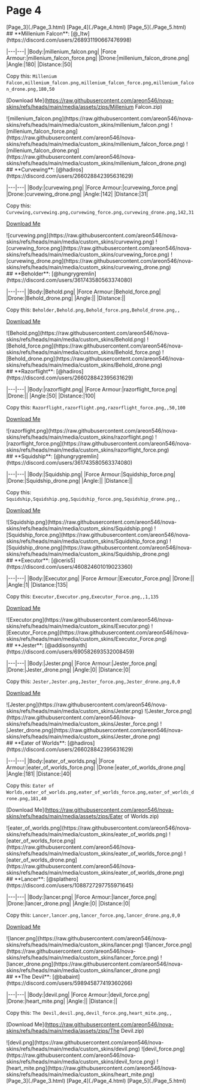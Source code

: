 # Page 4

<section class="nav">
[Page_3](./Page_3.html)
[Page_4](./Page_4.html)
[Page_5](./Page_5.html)
</section>
<section class="skin">
## **Millenium Falcon**:
[@_ltw](https://discord.com/users/268931190667476998)


|---|---|
|Body:|millenium_falcon.png|
|Force Armour:|millenium_falcon_force.png|
|Drone:|millenium_falcon_drone.png|
|Angle:|180|
|Distance:|50|

Copy this: `Millenium Falcon,millenium_falcon.png,millenium_falcon_force.png,millenium_falcon_drone.png,180,50`

[Download Me](https://raw.githubusercontent.com/areon546/nova-skins/refs/heads/main/media/assets/zips/Millenium Falcon.zip)

<section class="media">
![millenium_falcon.png](https://raw.githubusercontent.com/areon546/nova-skins/refs/heads/main/media/custom_skins/millenium_falcon.png)
![millenium_falcon_force.png](https://raw.githubusercontent.com/areon546/nova-skins/refs/heads/main/media/custom_skins/millenium_falcon_force.png)
![millenium_falcon_drone.png](https://raw.githubusercontent.com/areon546/nova-skins/refs/heads/main/media/custom_skins/millenium_falcon_drone.png)

</section>
</section>
<section class="skin">
## **Curvewing**:
[@hadiros](https://discord.com/users/266028842395631629)


|---|---|
|Body:|curvewing.png|
|Force Armour:|curvewing_force.png|
|Drone:|curvewing_drone.png|
|Angle:|142|
|Distance:|31|

Copy this: `Curvewing,curvewing.png,curvewing_force.png,curvewing_drone.png,142,31`

[Download Me](https://raw.githubusercontent.com/areon546/nova-skins/refs/heads/main/media/assets/zips/Curvewing.zip)

<section class="media">
![curvewing.png](https://raw.githubusercontent.com/areon546/nova-skins/refs/heads/main/media/custom_skins/curvewing.png)
![curvewing_force.png](https://raw.githubusercontent.com/areon546/nova-skins/refs/heads/main/media/custom_skins/curvewing_force.png)
![curvewing_drone.png](https://raw.githubusercontent.com/areon546/nova-skins/refs/heads/main/media/custom_skins/curvewing_drone.png)

</section>
</section>
<section class="skin">
## **Beholder**:
[@hungrygremlin](https://discord.com/users/361743580563374080)


|---|---|
|Body:|Behold.png|
|Force Armour:|Behold_force.png|
|Drone:|Behold_drone.png|
|Angle:||
|Distance:||

Copy this: `Beholder,Behold.png,Behold_force.png,Behold_drone.png,,`

[Download Me](https://raw.githubusercontent.com/areon546/nova-skins/refs/heads/main/media/assets/zips/Beholder.zip)

<section class="media">
![Behold.png](https://raw.githubusercontent.com/areon546/nova-skins/refs/heads/main/media/custom_skins/Behold.png)
![Behold_force.png](https://raw.githubusercontent.com/areon546/nova-skins/refs/heads/main/media/custom_skins/Behold_force.png)
![Behold_drone.png](https://raw.githubusercontent.com/areon546/nova-skins/refs/heads/main/media/custom_skins/Behold_drone.png)

</section>
</section>
<section class="skin">
## **Razorflight**:
[@hadiros](https://discord.com/users/266028842395631629)


|---|---|
|Body:|razorflight.png|
|Force Armour:|razorflight_force.png|
|Drone:||
|Angle:|50|
|Distance:|100|

Copy this: `Razorflight,razorflight.png,razorflight_force.png,,50,100`

[Download Me](https://raw.githubusercontent.com/areon546/nova-skins/refs/heads/main/media/assets/zips/Razorflight.zip)

<section class="media">
![razorflight.png](https://raw.githubusercontent.com/areon546/nova-skins/refs/heads/main/media/custom_skins/razorflight.png)
![razorflight_force.png](https://raw.githubusercontent.com/areon546/nova-skins/refs/heads/main/media/custom_skins/razorflight_force.png)

</section>
</section>
<section class="skin">
## **Squidship**:
[@hungrygremlin](https://discord.com/users/361743580563374080)


|---|---|
|Body:|Squidship.png|
|Force Armour:|Squidship_force.png|
|Drone:|Squidship_drone.png|
|Angle:||
|Distance:||

Copy this: `Squidship,Squidship.png,Squidship_force.png,Squidship_drone.png,,`

[Download Me](https://raw.githubusercontent.com/areon546/nova-skins/refs/heads/main/media/assets/zips/Squidship.zip)

<section class="media">
![Squidship.png](https://raw.githubusercontent.com/areon546/nova-skins/refs/heads/main/media/custom_skins/Squidship.png)
![Squidship_force.png](https://raw.githubusercontent.com/areon546/nova-skins/refs/heads/main/media/custom_skins/Squidship_force.png)
![Squidship_drone.png](https://raw.githubusercontent.com/areon546/nova-skins/refs/heads/main/media/custom_skins/Squidship_drone.png)

</section>
</section>
<section class="skin">
## **Executor**:
[@ceris5](https://discord.com/users/460824601019023360)


|---|---|
|Body:|Executor.png|
|Force Armour:|Executor_Force.png|
|Drone:||
|Angle:|1|
|Distance:|135|

Copy this: `Executor,Executor.png,Executor_Force.png,,1,135`

[Download Me](https://raw.githubusercontent.com/areon546/nova-skins/refs/heads/main/media/assets/zips/Executor.zip)

<section class="media">
![Executor.png](https://raw.githubusercontent.com/areon546/nova-skins/refs/heads/main/media/custom_skins/Executor.png)
![Executor_Force.png](https://raw.githubusercontent.com/areon546/nova-skins/refs/heads/main/media/custom_skins/Executor_Force.png)

</section>
</section>
<section class="skin">
## **Jester**:
[@addisonsynth](https://discord.com/users/690582693532008459)


|---|---|
|Body:|Jester.png|
|Force Armour:|Jester_force.png|
|Drone:|Jester_drone.png|
|Angle:|0|
|Distance:|0|

Copy this: `Jester,Jester.png,Jester_force.png,Jester_drone.png,0,0`

[Download Me](https://raw.githubusercontent.com/areon546/nova-skins/refs/heads/main/media/assets/zips/Jester.zip)

<section class="media">
![Jester.png](https://raw.githubusercontent.com/areon546/nova-skins/refs/heads/main/media/custom_skins/Jester.png)
![Jester_force.png](https://raw.githubusercontent.com/areon546/nova-skins/refs/heads/main/media/custom_skins/Jester_force.png)
![Jester_drone.png](https://raw.githubusercontent.com/areon546/nova-skins/refs/heads/main/media/custom_skins/Jester_drone.png)

</section>
</section>
<section class="skin">
## **Eater of Worlds**:
[@hadiros](https://discord.com/users/266028842395631629)


|---|---|
|Body:|eater_of_worlds.png|
|Force Armour:|eater_of_worlds_force.png|
|Drone:|eater_of_worlds_drone.png|
|Angle:|181|
|Distance:|40|

Copy this: `Eater of Worlds,eater_of_worlds.png,eater_of_worlds_force.png,eater_of_worlds_drone.png,181,40`

[Download Me](https://raw.githubusercontent.com/areon546/nova-skins/refs/heads/main/media/assets/zips/Eater of Worlds.zip)

<section class="media">
![eater_of_worlds.png](https://raw.githubusercontent.com/areon546/nova-skins/refs/heads/main/media/custom_skins/eater_of_worlds.png)
![eater_of_worlds_force.png](https://raw.githubusercontent.com/areon546/nova-skins/refs/heads/main/media/custom_skins/eater_of_worlds_force.png)
![eater_of_worlds_drone.png](https://raw.githubusercontent.com/areon546/nova-skins/refs/heads/main/media/custom_skins/eater_of_worlds_drone.png)

</section>
</section>
<section class="skin">
## **Lancer**:
[@splathero](https://discord.com/users/1088727297755971645)


|---|---|
|Body:|lancer.png|
|Force Armour:|lancer_force.png|
|Drone:|lancer_drone.png|
|Angle:|0|
|Distance:|0|

Copy this: `Lancer,lancer.png,lancer_force.png,lancer_drone.png,0,0`

[Download Me](https://raw.githubusercontent.com/areon546/nova-skins/refs/heads/main/media/assets/zips/Lancer.zip)

<section class="media">
![lancer.png](https://raw.githubusercontent.com/areon546/nova-skins/refs/heads/main/media/custom_skins/lancer.png)
![lancer_force.png](https://raw.githubusercontent.com/areon546/nova-skins/refs/heads/main/media/custom_skins/lancer_force.png)
![lancer_drone.png](https://raw.githubusercontent.com/areon546/nova-skins/refs/heads/main/media/custom_skins/lancer_drone.png)

</section>
</section>
<section class="skin">
## **The Devil**:
[@babaint](https://discord.com/users/598945877419360266)


|---|---|
|Body:|devil.png|
|Force Armour:|devil_force.png|
|Drone:|heart_mite.png|
|Angle:||
|Distance:||

Copy this: `The Devil,devil.png,devil_force.png,heart_mite.png,,`

[Download Me](https://raw.githubusercontent.com/areon546/nova-skins/refs/heads/main/media/assets/zips/The Devil.zip)

<section class="media">
![devil.png](https://raw.githubusercontent.com/areon546/nova-skins/refs/heads/main/media/custom_skins/devil.png)
![devil_force.png](https://raw.githubusercontent.com/areon546/nova-skins/refs/heads/main/media/custom_skins/devil_force.png)
![heart_mite.png](https://raw.githubusercontent.com/areon546/nova-skins/refs/heads/main/media/custom_skins/heart_mite.png)

</section>
</section>
<section class="nav">
[Page_3](./Page_3.html)
[Page_4](./Page_4.html)
[Page_5](./Page_5.html)
</section>